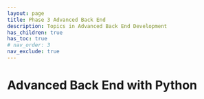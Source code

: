 ```yaml
---
layout: page
title: Phase 3 Advanced Back End
description: Topics in Advanced Back End Development
has_children: true
has_toc: true
# nav_order: 3
nav_exclude: true
---
```


# Advanced Back End with Python

